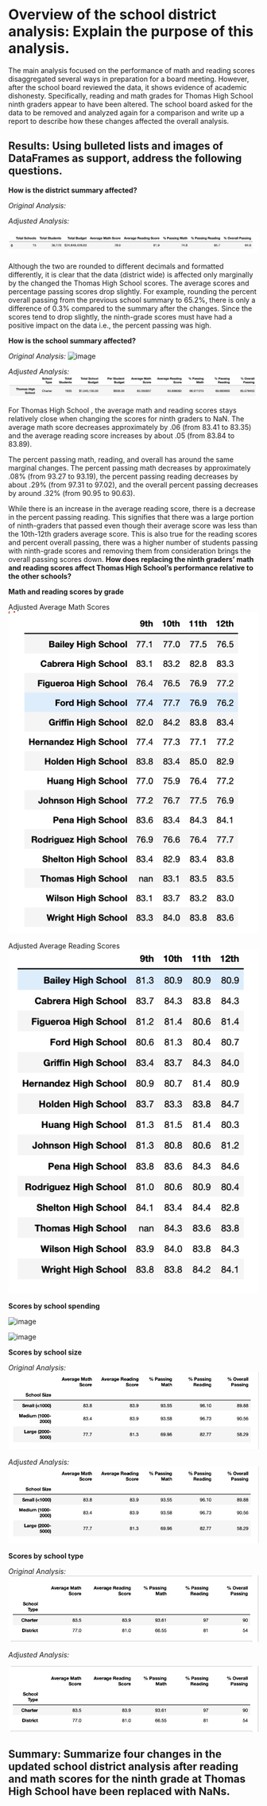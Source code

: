 # Overview of the school district analysis: Explain the purpose of this analysis.
  The main analysis focused on the performance of math and reading scores disaggregated several ways in preparation for a board meeting. However, after the school board reviewed the data, it shows evidence of academic dishonesty. Specifically, reading and math grades for Thomas High School ninth graders appear to have been altered. The school board asked for the data to be removed and analyzed again for a comparison and write up a report to describe how these changes affected the overall analysis.
  
## Results: Using bulleted lists and images of DataFrames as support, address the following questions.

**How is the district summary affected?**

*Original Analysis:*

*Adjusted Analysis:*

![image](https://github.com/morriscomia/School_District_Analysis/blob/0d2e57e48d6b7f17a1df878d43fb6a8fe4352443/Resources/school_data.png)

Although the two are rounded to different decimals and formatted differently, it is clear that the data (district wide) is affected only marginally by the changed the Thomas High School scores. The average scores and percentage passing scores drop slightly. For example, rounding the percent overall passing from the previous school summary to 65.2%, there is only a difference of 0.3% compared to the summary after the changes. Since the scores tend to drop slightly, the ninth-grade scores must have had a positive impact on the data i.e., the percent passing was high.


**How is the school summary affected?**

*Original Analysis:*
![image]()

*Adjusted Analysis:*
![image](https://github.com/morriscomia/School_District_Analysis/blob/0d2e57e48d6b7f17a1df878d43fb6a8fe4352443/Resources/THS_summary_df.png)

For Thomas High School , the average math and reading scores stays relatively close when changing the scores for ninth graders to NaN. The average math score decreases approximately by .06 (from 83.41 to 83.35) and the average reading score increases by about .05 (from 83.84 to 83.89).

The percent passing math, reading, and overall has around the same marginal changes. The percent passing math decreases by approximately .08% (from 93.27 to 93.19), the percent passing reading decreases by about .29% (from 97.31 to 97.02), and the overall percent passing decreases by around .32% (from 90.95 to 90.63).

While there is an increase in the average reading score, there is a decrease in the percent passing reading. This signifies that there was a large portion of ninth-graders that passed even though their average score was less than the 10th-12th graders average score. This is also true for the reading scores and percent overall passing, there was a higher number of students passing with ninth-grade scores and removing them from consideration brings the overall passing scores down.
**How does replacing the ninth graders’ math and reading scores affect Thomas High School’s performance relative to the other schools?**

**Math and reading scores by grade**

Adjusted Average Math Scores
![image](https://github.com/morriscomia/School_District_Analysis/blob/main/Resources/NEW%20MATH%20SCORE.png)

 Adjusted Average Reading Scores
![image](https://github.com/morriscomia/School_District_Analysis/blob/main/Resources/NEW%20READING%20SCORE.png)

**Scores by school spending**

![image]()

![image]()

**Scores by school size**

*Original Analysis:*
![image](https://github.com/morriscomia/School_District_Analysis/blob/8b6388d7bdbbc5cb2125f15dc061a96713155494/Resources/Scores%20by%20school%20size.png)

*Adjusted Analysis:*
![image](https://github.com/morriscomia/School_District_Analysis/blob/8b6388d7bdbbc5cb2125f15dc061a96713155494/Resources/Scores%20by%20school%20size%20CHALLENGE.png)

**Scores by school type**

*Original Analysis:*
![image](https://github.com/morriscomia/School_District_Analysis/blob/fe8ea55073e6d55503ac1c37cdc10962bd2c03f5/Resources/Scores%20by%20school%20type.png)

*Adjusted Analysis:*

![image](https://github.com/morriscomia/School_District_Analysis/blob/fe8ea55073e6d55503ac1c37cdc10962bd2c03f5/Resources/Scores%20by%20school%20type%20UPDATED.png)

## Summary: Summarize four changes in the updated school district analysis after reading and math scores for the ninth grade at Thomas High School have been replaced with NaNs.
